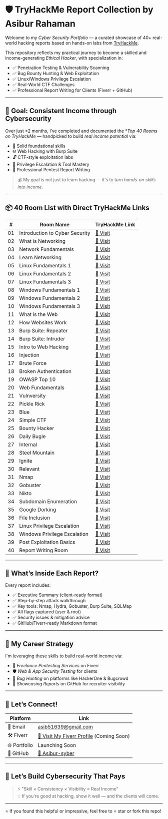 # 🛡 TryHackMe Report Collection by Asibur Rahaman

Welcome to my *Cyber Security Portfolio* — a curated showcase of 40+ real-world hacking reports based on hands-on labs from [TryHackMe](https://tryhackme.com).

This repository reflects my practical journey to become a skilled and income-generating *Ethical Hacker*, with specialization in:

- ✅ Penetration Testing & Vulnerability Scanning  
- ✅ Bug Bounty Hunting & Web Exploitation  
- ✅ Linux/Windows Privilege Escalation  
- ✅ Real-World CTF Challenges  
- ✅ Professional Report Writing for Clients (Fiverr + GitHub)

---

## 🎯 Goal: Consistent Income through Cybersecurity

Over just *2 months, I’ve completed and documented the **Top 40 Rooms on TryHackMe* — handpicked to build *real income potential* via:

- 📘 Solid foundational skills  
- 🌐 Web Hacking with Burp Suite  
- 🔓 CTF-style exploitation labs  
- 🔧 Privilege Escalation & Tool Mastery  
- 📄 Professional Pentest Report Writing

> 💰 My goal is not just to learn hacking — it's to turn *hands-on skills into income*.

---

## 📦 40 Room List with Direct TryHackMe Links

| #  | Room Name                        | TryHackMe Link |
|----|----------------------------------|----------------|
| 01 | Introduction to Cyber Security  | [🔗 Visit](https://tryhackme.com/room/introductiontocybersecurity) |
| 02 | What is Networking              | [🔗 Visit](https://tryhackme.com/room/whatisnetworking) |
| 03 | Network Fundamentals            | [🔗 Visit](https://tryhackme.com/room/networkfundamentals) |
| 04 | Learn Networking                | [🔗 Visit](https://tryhackme.com/room/learnnetworking) |
| 05 | Linux Fundamentals 1            | [🔗 Visit](https://tryhackme.com/room/linuxfundamentals1) |
| 06 | Linux Fundamentals 2            | [🔗 Visit](https://tryhackme.com/room/linuxfundamentals2) |
| 07 | Linux Fundamentals 3            | [🔗 Visit](https://tryhackme.com/room/linuxfundamentals3) |
| 08 | Windows Fundamentals 1          | [🔗 Visit](https://tryhackme.com/room/windowsfundamentals1) |
| 09 | Windows Fundamentals 2          | [🔗 Visit](https://tryhackme.com/room/windowsfundamentals2) |
| 10 | Windows Fundamentals 3          | [🔗 Visit](https://tryhackme.com/room/windowsfundamentals3) |
| 11 | What is the Web                 | [🔗 Visit](https://tryhackme.com/room/whatisweb) |
| 12 | How Websites Work              | [🔗 Visit](https://tryhackme.com/room/howwebsiteswork) |
| 13 | Burp Suite: Repeater            | [🔗 Visit](https://tryhackme.com/room/burpsuiterepeater) |
| 14 | Burp Suite: Intruder            | [🔗 Visit](https://tryhackme.com/room/burpsuiteintruder) |
| 15 | Intro to Web Hacking            | [🔗 Visit](https://tryhackme.com/room/introtowebhacking) |
| 16 | Injection                       | [🔗 Visit](https://tryhackme.com/room/injection) |
| 17 | Brute Force                     | [🔗 Visit](https://tryhackme.com/room/bruteforce) |
| 18 | Broken Authentication           | [🔗 Visit](https://tryhackme.com/room/brokenauthentication) |
| 19 | OWASP Top 10                    | [🔗 Visit](https://tryhackme.com/room/owasptop10) |
| 20 | Web Fundamentals                | [🔗 Visit](https://tryhackme.com/room/webfundamentals) |
| 21 | Vulnversity                     | [🔗 Visit](https://tryhackme.com/room/vulnversity) |
| 22 | Pickle Rick                     | [🔗 Visit](https://tryhackme.com/room/picklerick) |
| 23 | Blue                            | [🔗 Visit](https://tryhackme.com/room/blue) |
| 24 | Simple CTF                      | [🔗 Visit](https://tryhackme.com/room/simplectf) |
| 25 | Bounty Hacker                   | [🔗 Visit](https://tryhackme.com/room/bountyhacker) |
| 26 | Daily Bugle                     | [🔗 Visit](https://tryhackme.com/room/dailybugle) |
| 27 | Internal                        | [🔗 Visit](https://tryhackme.com/room/internal) |
| 28 | Steel Mountain                  | [🔗 Visit](https://tryhackme.com/room/steelmountain) |
| 29 | Ignite                          | [🔗 Visit](https://tryhackme.com/room/ignite) |
| 30 | Relevant                        | [🔗 Visit](https://tryhackme.com/room/relevant) |
| 31 | Nmap                            | [🔗 Visit](https://tryhackme.com/room/nmap) |
| 32 | Gobuster                        | [🔗 Visit](https://tryhackme.com/room/gobuster) |
| 33 | Nikto                           | [🔗 Visit](https://tryhackme.com/room/nikto) |
| 34 | Subdomain Enumeration           | [🔗 Visit](https://tryhackme.com/room/subdomainenumeration) |
| 35 | Google Dorking                  | [🔗 Visit](https://tryhackme.com/room/googledorking) |
| 36 | File Inclusion                  | [🔗 Visit](https://tryhackme.com/room/fileinc) |
| 37 | Linux Privilege Escalation      | [🔗 Visit](https://tryhackme.com/room/linuxprivilegeescalation) |
| 38 | Windows Privilege Escalation    | [🔗 Visit](https://tryhackme.com/room/windowsprivesc) |
| 39 | Post Exploitation Basics        | [🔗 Visit](https://tryhackme.com/room/postexploit) |
| 40 | Report Writing Room             | [🔗 Visit](https://tryhackme.com/room/reportwriting) |

---

## 🧾 What’s Inside Each Report?

Every report includes:

- ✅ Executive Summary (client-ready format)  
- ✅ Step-by-step attack walkthrough  
- ✅ Key tools: Nmap, Hydra, Gobuster, Burp Suite, SQLMap  
- ✅ All flags captured (user & root)  
- ✅ Security issues & mitigation advice  
- ✅ GitHub/Fiverr-ready Markdown format

---

## 💼 My Career Strategy

I'm leveraging these skills to build real-world income via:

- 🧪 *Freelance Pentesting Services* on Fiverr  
- 🛡 *Web & App Security Testing* for clients  
- 🐞 *Bug Hunting* on platforms like HackerOne & Bugcrowd  
- 📁 *Showcasing Reports* on GitHub for recruiter visibility

---

## 🤝 Let’s Connect!

| Platform      | Link |
|---------------|------|
| 📧 Email       | asib51639@gmail.com |
| 🛠 Fiverr      | [🔗 Visit My Fiverr Profile](https://www.fiverr.com/) (Coming Soon) |
| 🌐 Portfolio    | Launching Soon |
| 🐙 GitHub      | [🔗 Asibur-syber](https://github.com/Asibur-syber) |

---

## 🌟 Let’s Build Cybersecurity That Pays

> ⚡ "Skill × Consistency × Visibility = Real Income"  
> 💡 If you're good at hacking, show it well — and the clients will come.

---

⭐ If you found this helpful or impressive, feel free to ⭐ star or fork this repo!
